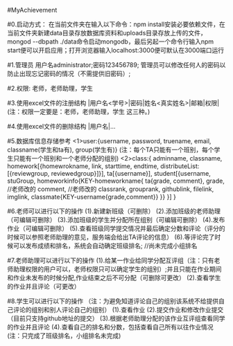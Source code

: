#MyAchievement

#0.启动方式：
  在当前文件夹在输入以下命令：npm install安装必要依赖文件，在当前文件夹新建data目录存放数据库资料和uploads目录存放上传的文件，mongod --dbpath ./data命令启动mongodb，最后另起一个命令行输入npm start便可以开启应用；打开浏览器输入localhost:3000便可默认在3000端口运行

#1.管理员
  用户名administrator;密码123456789;
  管理员可以修改任何人的密码以防止出现忘记密码的情况（不需提供旧密码）;

#2.权限:
  老师，老师助理，学生

#3.使用excel文件的注册结构
  |用户名<学号>|密码|姓名<真实姓名>|邮箱|权限|
  (注：权限一定要是：老师，老师助理，学生  这三种。)

#4.使用excel文件的删除结构
  |用户名|...

#5.数据库信息存储参考
 <1>user:{username, password, truename, email, classname(学生和ta有), group(学生有)}
    (注：每个TA只能有一个班别，每个学生只能有一个班别和一个老师分配的组别)
 <2>class:{
    adminname, 
    classname, 
    homework[{homewrokname, link, starttime, endtime, distributeList:[{reviewgroup, reviewedgroup}]}], 
    ta[{username}], 
    student[{username, 
              stuGroup, 
              homeworkinfo{KEY-homeworkname{
                  ta{grade, comment}, 
                  grade, //老师改的
                  comment, //老师改的
                  classrank, 
                  grouprank,
                  githublink, 
                  filelink, 
                  imglink,
                  classmate{KEY-username{grade,comment}}
              }}
            }]
    }

#6.老师可以进行以下的操作
  (1).新建新班级（可删除）
  (2).添加班级的老师助理（可编辑可删除）
  (3).添加班级的学生并分配所在组别（可编辑可删除）
  (4).发布作业（可编辑可删除）
  (5).查看班级同学提交情况并最后确定分数和评论（评分的时候可以参照老师助理的意见，服务端会给出TA评论的信息）
  (6).等评论完了时候可以发布成绩和排名，系统会自动确定班级排名; //尚未完成小组排名

#7.老师助理可以进行以下的操作
  (1).给某一作业给同学分配互评组（注：只有老师助理权限的用户可以，老师权限只可以确定学生的组别）;并且只能在作业期间和作业未发布的时候分配,作业结束之后不可分配（可删除可更改）
  (2).查看学生的作业并且评论（可更改）

#8.学生可以进行以下的操作
    （注：为避免知道评论自己的组别该系统不给提供自己评论的组别和别人评论自己的组别）
  (1).查看作业
  (2).提交作业和修改作业提交（目前只支持github地址的提交）
  (3).根据老师助理分配的该作业互评组查看同学的作业并且评论
  (4).查看自己的排名和分数，包括查看自己所有以往作业情况(注：只完成了班级排名，小组排名未完成)
